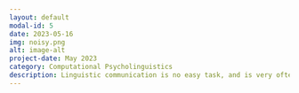 ```yaml
---
layout: default
modal-id: 5
date: 2023-05-16
img: noisy.png
alt: image-alt
project-date: May 2023
category: Computational Psycholinguistics
description: Linguistic communication is no easy task, and is very often subject to noise. Speakers can make errors or introduce ambiguity, and our environment can introduce other  sounds which might make it difficult to comprehend one another.  Nonetheless, people can generally understand each other easily, therefore suggesting that the way humans process and understand language accounts for the omnipresent noise in our lives. The noisy channel framework is a model that explains how humans are able to make inferences about speakers' intended meaning when utterances have been subjected to potential noise. Given prior information and a noise model, that is, what they know about the world, people can indeed infer to understand what they perceive. <br /> <br /> My project endeavored to apply and evaluate the noisy channel framework to the French language, and replicatd recent results where the model was tested on the Spanish language. <br /> <br /> <p><a href="/img/A noisy channel framework for sentence comprehension in Spanish and French.pdf">See my full paper here!</a></p>
---
```


